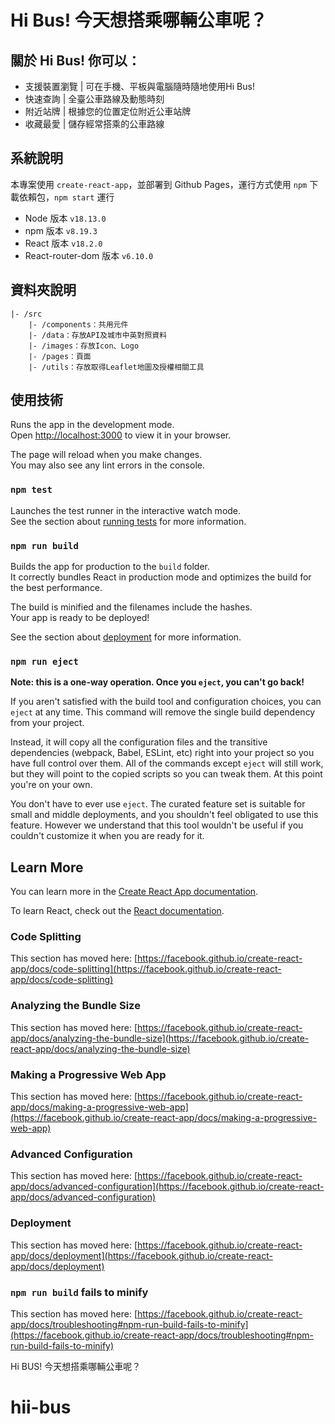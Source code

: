 # Hi Bus! 今天想搭乘哪輛公車呢？
## 關於 Hi Bus! 你可以：

* 支援裝置瀏覽 | 可在手機、平板與電腦隨時隨地使用Hi Bus!
* 快速查詢 | 全臺公車路線及動態時刻
* 附近站牌 | 根據您的位置定位附近公車站牌
* 收藏最愛 | 儲存經常搭乘的公車路線


## 系統說明

本專案使用 `create-react-app`，並部署到 Github Pages，運行方式使用 `npm` 下載依賴包，`npm start` 運行

* Node 版本 `v18.13.0`
* npm 版本 `v8.19.3`
* React 版本 `v18.2.0`
* React-router-dom 版本 `v6.10.0`

## 資料夾說明
```
|- /src
    |- /components：共用元件
    |- /data：存放API及城市中英對照資料
    |- /images：存放Icon、Logo
    |- /pages：頁面
    |- /utils：存放取得Leaflet地圖及授權相關工具
```

## 使用技術



Runs the app in the development mode.\
Open [http://localhost:3000](http://localhost:3000) to view it in your browser.

The page will reload when you make changes.\
You may also see any lint errors in the console.

### `npm test`

Launches the test runner in the interactive watch mode.\
See the section about [running tests](https://facebook.github.io/create-react-app/docs/running-tests) for more information.

### `npm run build`

Builds the app for production to the `build` folder.\
It correctly bundles React in production mode and optimizes the build for the best performance.

The build is minified and the filenames include the hashes.\
Your app is ready to be deployed!

See the section about [deployment](https://facebook.github.io/create-react-app/docs/deployment) for more information.

### `npm run eject`

**Note: this is a one-way operation. Once you `eject`, you can't go back!**

If you aren't satisfied with the build tool and configuration choices, you can `eject` at any time. This command will remove the single build dependency from your project.

Instead, it will copy all the configuration files and the transitive dependencies (webpack, Babel, ESLint, etc) right into your project so you have full control over them. All of the commands except `eject` will still work, but they will point to the copied scripts so you can tweak them. At this point you're on your own.

You don't have to ever use `eject`. The curated feature set is suitable for small and middle deployments, and you shouldn't feel obligated to use this feature. However we understand that this tool wouldn't be useful if you couldn't customize it when you are ready for it.

## Learn More

You can learn more in the [Create React App documentation](https://facebook.github.io/create-react-app/docs/getting-started).

To learn React, check out the [React documentation](https://reactjs.org/).

### Code Splitting

This section has moved here: [https://facebook.github.io/create-react-app/docs/code-splitting](https://facebook.github.io/create-react-app/docs/code-splitting)

### Analyzing the Bundle Size

This section has moved here: [https://facebook.github.io/create-react-app/docs/analyzing-the-bundle-size](https://facebook.github.io/create-react-app/docs/analyzing-the-bundle-size)

### Making a Progressive Web App

This section has moved here: [https://facebook.github.io/create-react-app/docs/making-a-progressive-web-app](https://facebook.github.io/create-react-app/docs/making-a-progressive-web-app)

### Advanced Configuration

This section has moved here: [https://facebook.github.io/create-react-app/docs/advanced-configuration](https://facebook.github.io/create-react-app/docs/advanced-configuration)

### Deployment

This section has moved here: [https://facebook.github.io/create-react-app/docs/deployment](https://facebook.github.io/create-react-app/docs/deployment)

### `npm run build` fails to minify

This section has moved here: [https://facebook.github.io/create-react-app/docs/troubleshooting#npm-run-build-fails-to-minify](https://facebook.github.io/create-react-app/docs/troubleshooting#npm-run-build-fails-to-minify)

Hi BUS! 今天想搭乘哪輛公車呢？
# hii-bus
